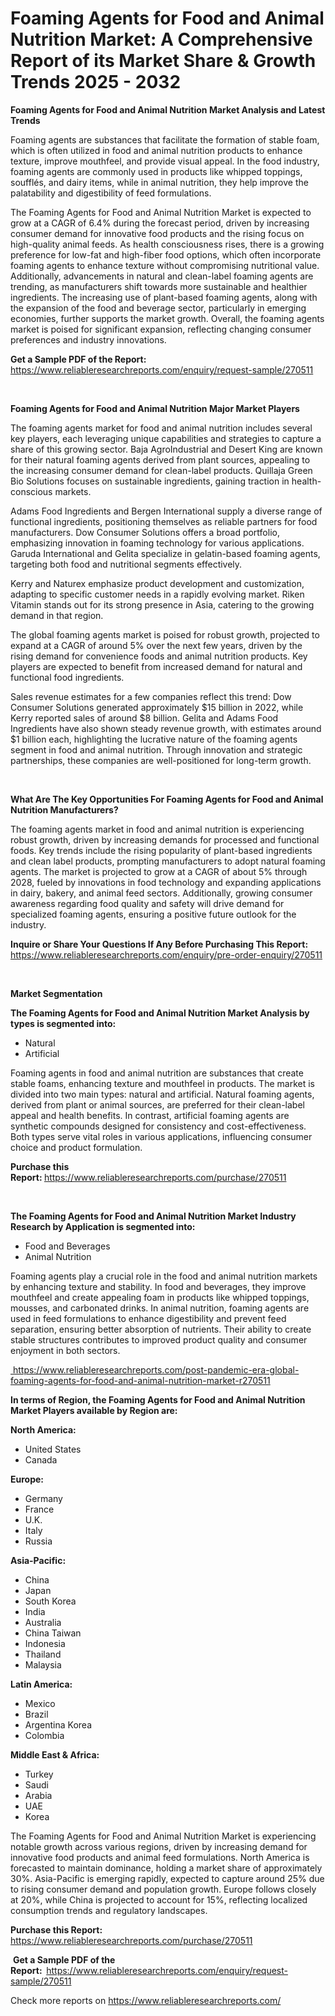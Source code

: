 <p><h1>Foaming Agents for Food and Animal Nutrition Market: A Comprehensive Report of its Market Share & Growth Trends 2025 - 2032</h1></p><p><strong>Foaming Agents for Food and Animal Nutrition Market Analysis and Latest Trends</strong></p>
<p><p>Foaming agents are substances that facilitate the formation of stable foam, which is often utilized in food and animal nutrition products to enhance texture, improve mouthfeel, and provide visual appeal. In the food industry, foaming agents are commonly used in products like whipped toppings, soufflés, and dairy items, while in animal nutrition, they help improve the palatability and digestibility of feed formulations. </p><p>The Foaming Agents for Food and Animal Nutrition Market is expected to grow at a CAGR of 6.4% during the forecast period, driven by increasing consumer demand for innovative food products and the rising focus on high-quality animal feeds. As health consciousness rises, there is a growing preference for low-fat and high-fiber food options, which often incorporate foaming agents to enhance texture without compromising nutritional value. Additionally, advancements in natural and clean-label foaming agents are trending, as manufacturers shift towards more sustainable and healthier ingredients. The increasing use of plant-based foaming agents, along with the expansion of the food and beverage sector, particularly in emerging economies, further supports the market growth. Overall, the foaming agents market is poised for significant expansion, reflecting changing consumer preferences and industry innovations.</p></p>
<p><strong>Get a Sample PDF of the Report:&nbsp;</strong> <a href="https://www.reliableresearchreports.com/enquiry/request-sample/270511?utm_campaign=2255&utm_medium=2&utm_source=Github&utm_content=ia&utm_term=30032025&utm_id=foaming-agents-for-food-and-animal-nutrition">https://www.reliableresearchreports.com/enquiry/request-sample/270511</a></p>
<p>&nbsp;</p>
<p><strong>Foaming Agents for Food and Animal Nutrition Major Market Players</strong></p>
<p><p>The foaming agents market for food and animal nutrition includes several key players, each leveraging unique capabilities and strategies to capture a share of this growing sector. Baja AgroIndustrial and Desert King are known for their natural foaming agents derived from plant sources, appealing to the increasing consumer demand for clean-label products. Quillaja Green Bio Solutions focuses on sustainable ingredients, gaining traction in health-conscious markets.</p><p>Adams Food Ingredients and Bergen International supply a diverse range of functional ingredients, positioning themselves as reliable partners for food manufacturers. Dow Consumer Solutions offers a broad portfolio, emphasizing innovation in foaming technology for various applications. Garuda International and Gelita specialize in gelatin-based foaming agents, targeting both food and nutritional segments effectively.</p><p>Kerry and Naturex emphasize product development and customization, adapting to specific customer needs in a rapidly evolving market. Riken Vitamin stands out for its strong presence in Asia, catering to the growing demand in that region.</p><p>The global foaming agents market is poised for robust growth, projected to expand at a CAGR of around 5% over the next few years, driven by the rising demand for convenience foods and animal nutrition products. Key players are expected to benefit from increased demand for natural and functional food ingredients. </p><p>Sales revenue estimates for a few companies reflect this trend: Dow Consumer Solutions generated approximately $15 billion in 2022, while Kerry reported sales of around $8 billion. Gelita and Adams Food Ingredients have also shown steady revenue growth, with estimates around $1 billion each, highlighting the lucrative nature of the foaming agents segment in food and animal nutrition. Through innovation and strategic partnerships, these companies are well-positioned for long-term growth.</p></p>
<p>&nbsp;</p>
<p><strong>What Are The Key Opportunities For Foaming Agents for Food and Animal Nutrition Manufacturers?</strong></p>
<p><p>The foaming agents market in food and animal nutrition is experiencing robust growth, driven by increasing demands for processed and functional foods. Key trends include the rising popularity of plant-based ingredients and clean label products, prompting manufacturers to adopt natural foaming agents. The market is projected to grow at a CAGR of about 5% through 2028, fueled by innovations in food technology and expanding applications in dairy, bakery, and animal feed sectors. Additionally, growing consumer awareness regarding food quality and safety will drive demand for specialized foaming agents, ensuring a positive future outlook for the industry.</p></p>
<p><strong>Inquire or Share Your Questions If Any Before Purchasing This Report:</strong> <a href="https://www.reliableresearchreports.com/enquiry/pre-order-enquiry/270511?utm_campaign=2255&utm_medium=2&utm_source=Github&utm_content=ia&utm_term=30032025&utm_id=foaming-agents-for-food-and-animal-nutrition">https://www.reliableresearchreports.com/enquiry/pre-order-enquiry/270511</a></p>
<p>&nbsp;</p>
<p><strong>Market Segmentation</strong></p>
<p><strong>The Foaming Agents for Food and Animal Nutrition Market Analysis by types is segmented into:</strong></p>
<p><ul><li>Natural</li><li>Artificial</li></ul></p>
<p><p>Foaming agents in food and animal nutrition are substances that create stable foams, enhancing texture and mouthfeel in products. The market is divided into two main types: natural and artificial. Natural foaming agents, derived from plant or animal sources, are preferred for their clean-label appeal and health benefits. In contrast, artificial foaming agents are synthetic compounds designed for consistency and cost-effectiveness. Both types serve vital roles in various applications, influencing consumer choice and product formulation.</p></p>
<p><strong>Purchase this Report:&nbsp;</strong><a href="https://www.reliableresearchreports.com/purchase/270511?utm_campaign=2255&utm_medium=2&utm_source=Github&utm_content=ia&utm_term=30032025&utm_id=foaming-agents-for-food-and-animal-nutrition">https://www.reliableresearchreports.com/purchase/270511</a></p>
<p>&nbsp;</p>
<p><strong>The Foaming Agents for Food and Animal Nutrition Market Industry Research by Application is segmented into:</strong></p>
<p><ul><li>Food and Beverages</li><li>Animal Nutrition</li></ul></p>
<p><p>Foaming agents play a crucial role in the food and animal nutrition markets by enhancing texture and stability. In food and beverages, they improve mouthfeel and create appealing foam in products like whipped toppings, mousses, and carbonated drinks. In animal nutrition, foaming agents are used in feed formulations to enhance digestibility and prevent feed separation, ensuring better absorption of nutrients. Their ability to create stable structures contributes to improved product quality and consumer enjoyment in both sectors.</p></p>
<p><a href="https://www.reliableresearchreports.com/post-pandemic-era-global-foaming-agents-for-food-and-animal-nutrition-market-r270511?utm_campaign=2255&utm_medium=2&utm_source=Github&utm_content=ia&utm_term=30032025&utm_id=foaming-agents-for-food-and-animal-nutrition">&nbsp;https://www.reliableresearchreports.com/post-pandemic-era-global-foaming-agents-for-food-and-animal-nutrition-market-r270511</a></p>
<p><strong>In terms of Region, the Foaming Agents for Food and Animal Nutrition Market Players available by Region are:</strong></p>
<p>
    <p> <strong> North America: </strong>
        <ul>
            <li>United States</li>
            <li>Canada</li>
        </ul>
        </p> 
    <p> <strong> Europe: </strong>
        <ul>
            <li>Germany</li>
            <li>France</li>
            <li>U.K.</li>
            <li>Italy</li>
            <li>Russia</li>
        </ul>
        </p> 
    <p> <strong> Asia-Pacific: </strong>
        <ul>
            <li>China</li>
            <li>Japan</li>
            <li>South Korea</li>
            <li>India</li>
            <li>Australia</li>
            <li>China Taiwan</li>
            <li>Indonesia</li>
            <li>Thailand</li>
            <li>Malaysia</li>
        </ul>
        </p> 
    <p> <strong> Latin America: </strong>
        <ul>
            <li>Mexico</li>
            <li>Brazil</li>
            <li>Argentina Korea</li>
            <li>Colombia</li>
        </ul>
        </p> 
    <p> <strong> Middle East & Africa: </strong>
        <ul>
            <li>Turkey</li>
            <li>Saudi</li>
            <li>Arabia</li>
            <li>UAE</li>
            <li>Korea</li>
        </ul>
    </p>
    </p>
<p><p>The Foaming Agents for Food and Animal Nutrition Market is experiencing notable growth across various regions, driven by increasing demand for innovative food products and animal feed formulations. North America is forecasted to maintain dominance, holding a market share of approximately 30%. Asia-Pacific is emerging rapidly, expected to capture around 25% due to rising consumer demand and population growth. Europe follows closely at 20%, while China is projected to account for 15%, reflecting localized consumption trends and regulatory landscapes.</p></p>
<p><strong>Purchase this Report: </strong><a href="https://www.reliableresearchreports.com/purchase/270511?utm_campaign=2255&utm_medium=2&utm_source=Github&utm_content=ia&utm_term=30032025&utm_id=foaming-agents-for-food-and-animal-nutrition">https://www.reliableresearchreports.com/purchase/270511</a></p>
<p>&nbsp;<strong>Get a Sample PDF of the Report:&nbsp;&nbsp;</strong><a href="https://www.reliableresearchreports.com/enquiry/request-sample/270511?utm_campaign=2255&utm_medium=2&utm_source=Github&utm_content=ia&utm_term=30032025&utm_id=foaming-agents-for-food-and-animal-nutrition">https://www.reliableresearchreports.com/enquiry/request-sample/270511</a></p>
<p><strong></strong></p>
<p>Check more reports on <a href="https://www.reliableresearchreports.com/?utm_campaign=2255&utm_medium=2&utm_source=Github&utm_content=ia&utm_term=30032025&utm_id=foaming-agents-for-food-and-animal-nutrition">https://www.reliableresearchreports.com/</a></p>